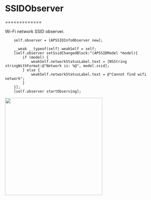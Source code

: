 # SSIDObserver
=============

Wi-Fi network SSID observer. 

```objc
    self.observer = [APSSIDInfoObserver new];

    __weak __typeof(self) weakSelf = self;
    [self.observer setSsidChangedBlock:^(APSSIDModel *model){
        if (model) {
            weakSelf.networkStatusLabel.text = [NSString stringWithFormat:@"Network is: %@", model.ssid];
        } else {
            weakSelf.networkStatusLabel.text = @"Cannot find wifi network";
        }
    }];
    [self.observer startObserving];
```

<img width=320 src="https://dl.dropboxusercontent.com/u/11819370/IMG_3333.PNG">
